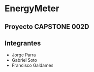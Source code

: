 # EnergyMeter

## Proyecto CAPSTONE 002D
## Integrantes
* Jorge Parra
* Gabriel Soto
* Francisco Galdames

